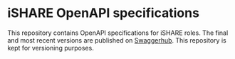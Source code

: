 # iSHARE OpenAPI specifications
This repository contains OpenAPI specifications for iSHARE roles. The final and most recent versions are published on [Swaggerhub](https://app.swaggerhub.com/apis/iSHARE). This repository is kept for versioning purposes.